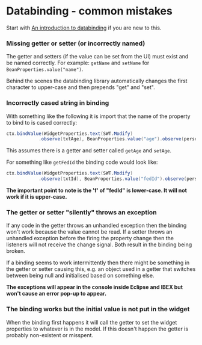 # Databinding - common mistakes

Start with [An introduction to databinding](Databinding) if you are new to this.

### Missing getter or setter (or incorrectly named)

The getter and setters (if the value can be set from the UI) must exist and be named correctly. For example: `getName` and `setName` for `BeanProperties.value("name")`.

Behind the scenes the databinding library automatically changes the first character to upper-case and then prepends "get" and "set". 

### Incorrectly cased string in binding

With something like the following it is import that the name of the property to bind to is cased correctly:
```java
ctx.bindValue(WidgetProperties.text(SWT.Modify)
            .observe(txtAge), BeanProperties.value("age").observe(person));
```

This assumes there is a getter and setter called `getAge` and `setAge`.

For something like `getFedId` the binding code would look like:

```java
ctx.bindValue(WidgetProperties.text(SWT.Modify)
            .observe(txtId), BeanProperties.value("fedId").observe(person));
```
**The important point to note is the 'f' of "fedId" is lower-case. It will not work if it is upper-case.**

### The getter or setter "silently" throws an exception

If any code in the getter throws an unhandled exception then the binding won't work because the value cannot be read.
If a setter throws an unhandled exception before the firing the property change then the listeners will not receive the change signal. Both result in the binding being broken.

If a binding seems to work intermittently then there might be something in the getter or setter causing this, e.g. an object used in a getter that switches between being null and initialised based on something else.

**The exceptions will appear in the console inside Eclipse and IBEX but won't cause an error pop-up to appear.**

### The binding works but the initial value is not put in the widget

When the binding first happens it will call the getter to set the widget properties to whatever is in the model. If this doesn't happen the getter is probably non-existent or misspent. 